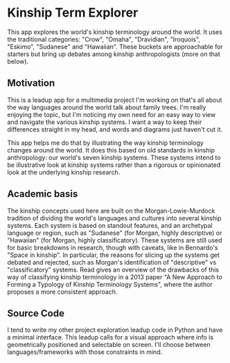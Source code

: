 # Kinship Term Explorer

This app explores the world's kinship terminology around the world. It uses the traditional categories: "Crow", "Omaha", "Dravidian", "Iroquois", "Eskimo", "Sudanese" and "Hawaiian". These buckets are approachable for starters but bring up debates among kinship anthropologists (more on that below).

## Motivation

This is a leadup app for a multimedia project I'm working on that's all about the way languages around the world talk about family trees. I'm really enjoying the topic, but I'm noticing my own need for an easy way to view and navigate the various kinship systems. I want a way to keep their differences straight in my head, and words and diagrams just haven't cut it.

This app helps me do that by illustrating the way kinship terminology changes around the world. It does this based on old standards in kinship anthropology: our world's seven kinship systems. These systems intend to be illustrative look at kinship systems rather than a rigorous or opinionated look at the underlying kinship research.

## Academic basis

The kinship concepts used here are built on the Morgan-Lowie-Murdock tradition of dividing the world's languages and cultures into several kinship systems. Each system is based on standout features, and an archetypal language or region, such as "Sudanese" (for Morgan, highly descriptive) or "Hawaiian" (for Morgan, highly classificatory). These systems are still used for basic breakdowns in research, though with caveats, like in Bennardo's "Space in kinship". In particular, the reasons for slicing up the systems get debated and rejected, such as Morgan's identification of "descriptive" vs "classificatory" systems. Read gives an overview of the drawbacks of this way of classifying kinship terminology in a 2013 paper "A New Approach to Forming a Typology of Kinship Terminology Systems", where the author proposes a more consistent approach.

## Source Code

I tend to write my other project exploration leadup code in Python and have a minimal interface. This leadup calls for a visual approach where info is geometrically positioned and selectable on screen. I'll choose between languages/frameworks with those constraints in mind.
